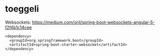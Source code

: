 # toeggeli

Websockets: https://medium.com/oril/spring-boot-websockets-angular-5-f2f4b1c14cee

``` 
<dependency>
  <groupId>org.springframework.boot</groupId>
  <artifactId>spring-boot-starter-websocket</artifactId>
</dependency>
```
